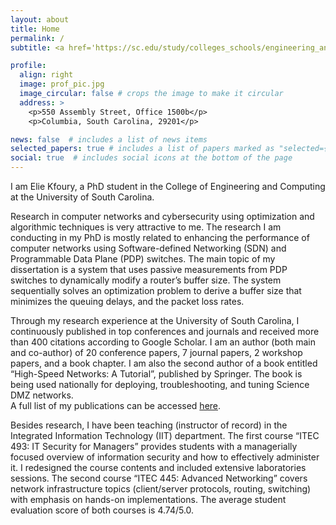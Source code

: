 ```yaml
---
layout: about
title: Home
permalink: /
subtitle: <a href='https://sc.edu/study/colleges_schools/engineering_and_computing/departments/integrated_information_technology/'>PhD Student, Integrated Information Technology Department, University of South Carolina</a>.

profile:
  align: right
  image: prof_pic.jpg
  image_circular: false # crops the image to make it circular
  address: >
    <p>550 Assembly Street, Office 1500b</p>
    <p>Columbia, South Carolina, 29201</p>

news: false  # includes a list of news items
selected_papers: true # includes a list of papers marked as "selected={true}"
social: true  # includes social icons at the bottom of the page
---
```


I am Elie Kfoury, a PhD student in the College of Engineering and Computing at the University of South Carolina.

Research in computer networks and cybersecurity using optimization and algorithmic techniques is very attractive to me. The research I am conducting in my PhD is mostly related to enhancing the performance of computer networks using Software-defined Networking (SDN) and Programmable Data Plane (PDP) switches. The main topic of my dissertation is a system that uses passive measurements from PDP switches to dynamically modify a router’s buffer size. The system sequentially solves an optimization problem to derive a buffer size that minimizes the queuing delays, and the packet loss rates. 

Through my research experience at the University of South Carolina, I continuously published in top conferences and journals and received more than 400 citations according to Google Scholar. I am an author (both main and co-author) of 20 conference papers, 7 journal papers, 2 workshop papers, and a book chapter. I am also the second author of a book entitled “High-Speed Networks: A Tutorial”, published by Springer. The book is being used nationally for deploying, troubleshooting, and tuning Science DMZ networks. <br>A full list of my publications can be accessed [here](/publications/).


Besides research, I have been teaching (instructor of record) in the Integrated Information Technology (IIT) department. The first course “ITEC 493: IT Security for Managers” provides students with a managerially focused overview of information security and how to effectively administer it. I redesigned the course contents and included extensive laboratories sessions. The second course “ITEC 445: Advanced Networking” covers network infrastructure topics (client/server protocols, routing, switching) with emphasis on hands-on implementations. The average student evaluation score of both courses is 4.74/5.0.


